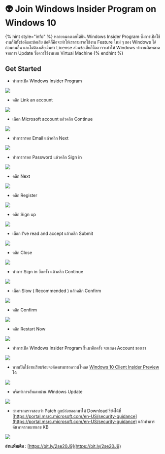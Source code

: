 # 👽 Join Windows Insider Program on Windows 10

{% hint style="info" %}
หลายคนคงเคยได้ยิน Windows Insider Program ซึ่งการเปิดใช้งานก็มีทั้งข้อดีและข้อเสีย ข้อดีก็คือจะทำให้เราสามารถใช้งาน Feature ใหม่ ๆ ของ Windows ได้ก่อนคนอื่น และไม่ต้องเสียเงินค่า License ส่วนข้อเสียก็คืออาจจะทำให้ Windows ทำงานผิดพลาดจากการ Update ซึ่งควรใช้งานบน Virtual Machine
{% endhint %}

## **Get Started**

* ทำการเปิด Windows Insider Program

![](../../.gitbook/assets/insider-01.png)

* คลิก Link an account

![](../../.gitbook/assets/insider-02.png)

* เลือก Microsoft account แล้วคลิก Continue

![](../../.gitbook/assets/insider-03.png)

* ทำการกรอก Email แล้วคลิก Next

![](../../.gitbook/assets/insider-04.png)

* ทำการกรอก Password แล้วคลิก Sign in

![](../../.gitbook/assets/insider-05.png)

* คลิก Next

![](../../.gitbook/assets/insider-06.png)

* คลิก Register

![](../../.gitbook/assets/insider-07.png)

* คลิก Sign up

![](../../.gitbook/assets/insider-08.png)

* เลือก I’ve read and accept แล้วคลิก Submit

![](../../.gitbook/assets/insider-09.png)

* คลิก Close

![](../../.gitbook/assets/insider-10.png)

* ทำการ Sign in อีกครั้ง แล้วคลิก Continue

![](../../.gitbook/assets/insider-11.png)

* เลือก Slow ( Recommended ) แล้วคลิก Confirm

![](../../.gitbook/assets/insider-12.png)

* คลิก Confirm

![](../../.gitbook/assets/insider-13.png)

* คลิก Restart Now

![](../../.gitbook/assets/insider-14.png)

* ทำการเปิด Windows Insider Program ขึ้นมาอีกครั้ง จะแสดง Account ของเรา

![](../../.gitbook/assets/insider-15.png)

* หากเปิดใช้งานเรียบร้อยจะต้องสามารถดาวน์โหลด [Windows 10 Client Insider Preview](https://www.microsoft.com/en-us/software-download/windowsinsiderpreviewadvanced) ได้

![](../../.gitbook/assets/insider-16.png)

* หรือทำการอัพเดทผ่าน Windows Update

![](../../.gitbook/assets/insider-17.png)

* สามารถตรวจสอบว่า Patch ถูกปล่อยออกมาให้ Download รึยังได้ที่ [https://portal.msrc.microsoft.com/en-US/security-guidance](https://portal.msrc.microsoft.com/en-US/security-guidance) แล้วทำการค้นหาจากหมายเลข KB

![](../../.gitbook/assets/insider-18.png)

**อ่านเพิ่มเติม** : [https://bit.ly/2se20J9](https://bit.ly/2se20J9)
